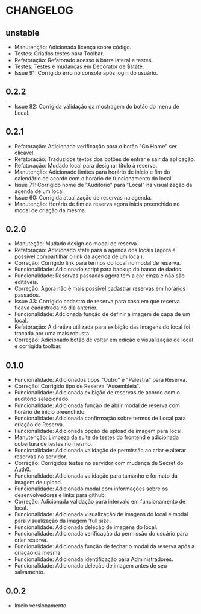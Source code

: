 # CHANGELOG

## unstable
* Manutenção: Adicionada licença sobre código.
* Testes: Criados testes para Toolbar.
* Refatoração: Refatorado acesso à barra lateral e testes.
* Testes: Testes e mudanças em Decorator de $state.
* Issue 91: Corrigido erro no console após login do usuário.

## 0.2.2
* Issue 82: Corrigida validação da mostragem do botão do menu de Local.

## 0.2.1
* Refatoração: Adicionada verificação para o botão "Go Home" ser clicável.
* Refatoração: Traduzidos textos dos botões de entrar e sair da aplicação.
* Refatoração: Mudado local para designar título à reserva.
* Manutenção: Adicionado limites para horário de início e fim do calendário de acordo com o horário de funcionamento do local.
* Issue 71: Corrigido nome de "Auditório" para "Local" na visualização da agenda de um local.
* Issue 60: Corrigida atualização de reservas na agenda.
* Manutenção: Horário de fim da reserva agora inicia preenchido no modal de criação da mesma.

## 0.2.0
* Manuteção: Mudado design do modal de reserva.
* Refatoração: Adicionado state para a agenda dos locais (agora é possível compartilhar o link da agenda de um local).
* Correção: Corrigido link para termos do local no modal de reserva.
* Funcionalidade: Adicionado script para backup do banco de dados.
* Funcionalidade: Reservas passadas agora tem a cor cinza e não são editáveis.
* Correção: Agora não é mais possível cadastrar reservas em horários passados.
* Issue 33: Corrigido cadastro de reserva para caso em que reserva ficava cadastrada no dia anterior.
* Funcionalidade: Adcionada função de definir a imagem de capa de um local.
* Refatoração: A diretiva utilizada para exibição das imagens do local foi trocada por uma mais robusta.
* Correção: Adicionado botão de voltar em edição e visualização de local e corrigida toolbar.

## 0.1.0
* Funcionalidade: Adicionados tipos "Outro" e "Palestra" para Reserva.
* Correção: Corrigido tipo de Reserva "Assembleia".
* Funcionalidade: Adicionada exibição de reservas de acordo com o auditório selecionado.
* Funcionalidade: Adicionada função de abrir modal de reserva com horário de início preenchido.
* Funcionalidade: Adicionada confirmação sobre termos de Local para criação de Reserva.
* Funcionalidade: Adicionada opção de upload de imagem para local.
* Manutenção: Limpeza da suite de testes do frontend e adicionada cobertura de testes no mesmo.
* Funcionalidade: Adicionada validação de permissão ao criar e alterar reservas no servidor.
* Correção: Corrigidos testes no servidor com mudança de Secret do Auth0.
* Funcionalidade: Adicionada validação para tamanho e formato da imagem de upload.
* Funcionalidade: Adicionado modal com informações sobre os desenvolvedores e links para github.
* Correção: Adicionada validação para intervalo em funcionamento de local.
* Funcionalidade: Adicionada visualização de imagens do local e modal para visualização da imagem 'full size'.
* Funcionalidade: Adicionada deleção de imagens do local.
* Funcionalidade: Adicionada verificação da permissão do usuário para criar reserva.
* Funcionalidade: Adicionada função de fechar o modal da reserva após a criação da mesma.
* Funcionalidade: Adicionada identificação para Administradores.
* Funcionalidade: Adicionada deleção de imagem antes de seu salvamento.

## 0.0.2
* Início versionamento.
